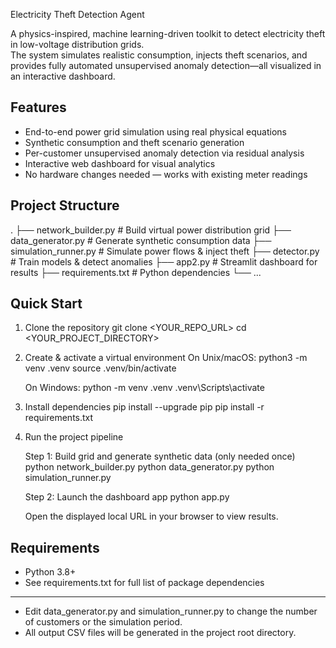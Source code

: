 Electricity Theft Detection Agent

A physics-inspired, machine learning-driven toolkit to detect electricity theft in low-voltage distribution grids.  
The system simulates realistic consumption, injects theft scenarios, and provides fully automated unsupervised anomaly detection—all visualized in an interactive dashboard.

Features
--------
- End-to-end power grid simulation using real physical equations  
- Synthetic consumption and theft scenario generation  
- Per-customer unsupervised anomaly detection via residual analysis  
- Interactive web dashboard for visual analytics  
- No hardware changes needed — works with existing meter readings  

Project Structure
-----------------
.
├── network_builder.py     # Build virtual power distribution grid
├── data_generator.py      # Generate synthetic consumption data
├── simulation_runner.py   # Simulate power flows & inject theft
├── detector.py            # Train models & detect anomalies
├── app2.py                # Streamlit dashboard for results
├── requirements.txt       # Python dependencies
└── ...

Quick Start
-----------
1. Clone the repository
   git clone <YOUR_REPO_URL>
   cd <YOUR_PROJECT_DIRECTORY>

2. Create & activate a virtual environment
   On Unix/macOS:
       python3 -m venv .venv
       source .venv/bin/activate

   On Windows:
       python -m venv .venv
       .venv\Scripts\activate

3. Install dependencies
   pip install --upgrade pip
   pip install -r requirements.txt

4. Run the project pipeline

   Step 1: Build grid and generate synthetic data (only needed once)
       python network_builder.py
       python data_generator.py
       python simulation_runner.py

   Step 2: Launch the dashboard app
        python app.py

   Open the displayed local URL in your browser to view results.

Requirements
------------
- Python 3.8+
- See requirements.txt for full list of package dependencies  

-----
- Edit data_generator.py and simulation_runner.py to change the number of customers or the simulation period.  
- All output CSV files will be generated in the project root directory.  
